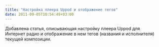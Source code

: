 ```yaml
---
title: "Настройка плеера Uppod и отображение тегов"
date: 2011-09-05T10:54:49+03:00
---
```


Добавлена статья, описывающая настройку плеера Uppod для Интернет радио и отображение в нем тегов (названия и исполнителя) текущей композиции. 